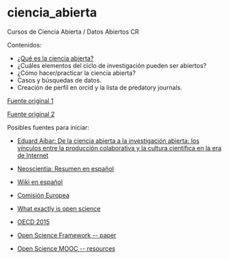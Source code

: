 # ciencia_abierta
Cursos de Ciencia Abierta / Datos Abiertos CR


Contenidos: 

- [¿Qué es la ciencia abierta?](https://github.com/malfaro2/ciencia_abierta/blob/master/%C2%BFQu%C3%A9%3F.Rmd#qu%C3%A9-es-la-ciencia-abierta)
- ¿Cuáles elementos del ciclo de investigación pueden ser abiertos?
- ¿Cómo hacer/practicar la ciencia abierta?
- Casos y búsquedas de datos. 
- Creación de perfil en orcid y la lista de predatory journals.

[Fuente original 1](https://www.slideshare.net/sjDCC/open-science-55575211)

[Fuente original 2](https://www.fosteropenscience.eu/learning/introduction-to-open-science/#/id/598dd7835720060b1fcdf8b4)

Posibles fuentes para iniciar:

- [Eduard Aibar: De la ciencia abierta a la investigación abierta: los vínculos entre la producción colaborativa y la cultura científica en la era de Internet](https://www.uoc.edu/webs/eaibar/_resources/documents/Aibar_hibri.pdf)

- [Neoscientia: Resumen en español](http://www.neoscientia.com/ciencia-abierta/)

- [Wiki en español](https://es.wikipedia.org/wiki/Ciencia_abierta)

- [Comisión Europea](http://ec.europa.eu/programmes/horizon2020/en/h2020-section/open-science-open-access)

- [What exactly is open science](http://openscience.org/what-exactly-is-open-science/)

- [OECD 2015](http://wiki.lib.sun.ac.za/images/0/02/Open-science-oecd.pdf)

- [Open Science Framework -- paper](https://www.ncbi.nlm.nih.gov/pmc/articles/PMC5370619/)

- [Open Science MOOC -- resources](https://opensciencemooc.eu/open-science-resources/)
